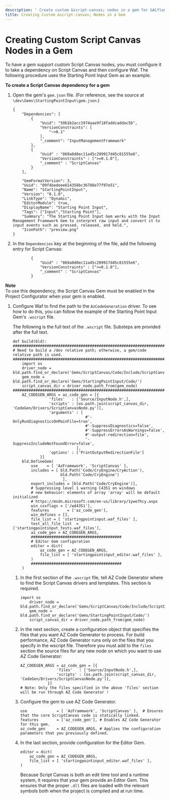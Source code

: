 ```yaml
---
description: ' Create custom &script-canvas; nodes in a gem for &ALYlong;. '
title: Creating Custom &script-canvas; Nodes in a Gem
---
```

# Creating Custom Script Canvas Nodes in a Gem<a name="script-canvas-custom-nodes-gem"></a>

To have a gem support custom Script Canvas nodes, you must configure it to take a dependency on Script Canvas and then configure Waf\. The following procedure uses the Starting Point Input Gem as an example\.

**To create a Script Canvas dependency for a gem**

1. Open the gem's `gem.json` file\. \(For reference, see the source at `\dev\Gems\StartingPointInput\gem.json`\.\)

   ```
   {
       "Dependencies": [
           {
               "Uuid": "59b1b2acc1974aae9f18faddcaddac5b",
               "VersionConstraints": [
                   "~>0.1"
               ],
               "_comment": "InputManagementFramework"
           },
           {
               "Uuid" : "869a0d0ec11a45c299917d45c81555e6",
               "VersionConstraints" : [">=0.1.0"],
               "_comment" : "ScriptCanvas"
           }
       ], 
   
       "GemFormatVersion": 3,
       "Uuid": "09f4bedeee614358bc36788e77f97e51",
       "Name": "StartingPointInput",
       "Version": "0.1.0",
       "LinkType": "Dynamic",
       "EditorModule": true,
       "DisplayName": "Starting Point Input",
       "Tags": ["Input","Starting Point"],
       "Summary": "The Starting Point Input Gem works with the Input Management Framework Gem to interpret raw input and convert it to input events such as pressed, released, and held.",
       "IconPath": "preview.png"
   }
   ```

1. In the `Dependencies` key at the beginning of the file, add the following entry for Script Canvas:

   ```
           {
               "Uuid" : "869a0d0ec11a45c299917d45c81555e6",
               "VersionConstraints" : [">=0.1.0"],
               "_comment" : "ScriptCanvas"
           }
   ```
**Note**  
To use this dependency, the Script Canvas Gem must be enabled in the Project Configurator when your gem is enabled\.

1. Configure Waf to find the path to the `AzCodeGeneration` driver\. To see how to do this, you can follow the example of the Starting Point Input Gem's `.wscript` file\.

   The following is the full text of the `.wscript` file\. Substeps are provided after the full text\.

   ```
   def build(bld): 
   ########################################################################################
   # Need to build a /dev relative path; otherwise, a gem/code relative path is used.
   ########################################################################################
       import os
       driver_node = bld.path.find_or_declare('Gems/ScriptCanvas/Code/Include/ScriptCanvas/')
       gem_node = bld.path.find_or_declare('Gems/StartingPointInput/Code/')
       script_canvas_dir = driver_node.path_from(gem_node)
   ######################################################################################## 
       AZ_CODEGEN_ARGS = az_code_gen = [{
                   'files'   : ['Source/InputNode.h',],
                   'scripts' : [os.path.join(script_canvas_dir, 'CodeGen/Drivers/ScriptCanvasNode.py')],
                   'arguments' : [
                                   #'-OnlyRunDiagnosticsOnMainFile=true',
                                   #'-SuppressDiagnostics=false',
                                   #'-SuppressErrorsAsWarnings=false',
                                   #'-output-redirection=file',
                                   '-SuppressIncludeNotFoundError=false',
                               ],
                   'options' : ['PrintOutputRedirectionFile']
               }] 
       bld.DefineGem(
           use    = [ 'AzFramework', 'ScriptCanvas' ],
           includes = [ bld.Path('Code/CryEngine/CryAction'),
                        bld.Path('Code/CryEngine')
                         ],
           export_includes = [bld.Path('Code/CryEngine')], 
           # Suppressing level 1 warning C4351 on windows
           # new behavior: elements of array 'array' will be default initialized
           # https://msdn.microsoft.com/en-us/library/1ywe7hcy.aspx
           win_cxxflags = ['/wd4351'],
           features        = ['az_code_gen'],
           win_defines = [], 
           file_list = [ 'startingpointinput.waf_files' ],
           test_all_file_list  = ['startingpointinput_tests.waf_files'], 
           az_code_gen = AZ_CODEGEN_ARGS, 
           ########################################
           # Editor Gem configuration
           editor = dict( 
               az_code_gen = AZ_CODEGEN_ARGS,
               file_list = [ 'startingpointinput_editor.waf_files' ],
           )
           ########################################
       )
   ```

   1. In the first section of the `.wscript` file, tell AZ Code Generator where to find the Script Canvas drivers and templates\. This section is required\.

      ```
      import os
          driver_node = bld.path.find_or_declare('Gems/ScriptCanvas/Code/Include/ScriptCanvas/')
          gem_node = bld.path.find_or_declare('Gems/StartingPointInput/Code/')
          script_canvas_dir = driver_node.path_from(gem_node)
      ```

   1. In the next section, create a configuration object that specifies the files that you want AZ Code Generator to process\. For build performance, AZ Code Generator runs only on the files that you specify in the wscript file\. Therefore you must add to the `files` section the source files for any new node on which you want to use AZ Code Generator:

      ```
      AZ_CODEGEN_ARGS = az_code_gen = [{
                      'files'   : ['Source/InputNode.h',],
                      'scripts' : [os.path.join(script_canvas_dir, 'CodeGen/Drivers/ScriptCanvasNode.py')],
                  }]
      # Note: Only the files specified in the above 'files' section will be run through AZ Code Generator !
      ```

   1. Configure the gem to use AZ Code Generator\.

      ```
      use             = [ 'AzFramework', 'ScriptCanvas' ],  # Ensures that the core ScriptCanvas code is statically linked.
      features        = ['az_code_gen'], # Enables AZ Code Generator for this gem.
      az_code_gen     = AZ_CODEGEN_ARGS, # Applies the configuration parameters that you previously defined.
      ```

   1. In the last section, provide configuration for the Editor Gem\.

      ```
      editor = dict(
          az_code_gen = AZ_CODEGEN_ARGS,
          file_list = [ 'startingpointinput_editor.waf_files' ],
      )
      ```

      Because Script Canvas is both an edit time tool and a runtime system, it requires that your gem provide an Editor Gem\. This ensures that the proper `.dll` files are loaded with the relevant symbols both when the project is compiled and at run time\.